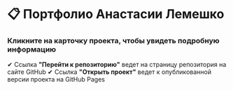 # 📋 Портфолио Анастасии Лемешко

### Кликните на карточку проекта, чтобы увидеть подробную информацию

✔ Ссылка **"Перейти к репозиторию"** ведет на страницу репозитория на сайте GitHub
✔ Ссылка **"Открыть проект"** ведет к опубликованной версии проекта на GitHub Pages
